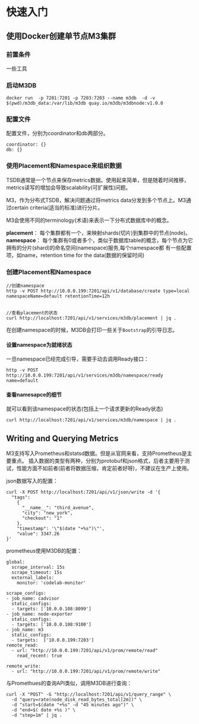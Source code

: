 # 快速入门


## 使用Docker创建单节点M3集群

### 前置条件
一些工具

### 启动M3DB
```shell
docker run  -p 7201:7201 -p 7203:7203 --name m3db  -d -v $(pwd)/m3db_data:/var/lib/m3db quay.io/m3db/m3dbnode:v1.0.0
```

### 配置文件
配置文件，分别为coordinator和db两部分。
```shell
coordinator: {}
db: {}
```

### 使用Placement和Namespace来组织数据

TSDB通常是一个节点来保存metrics数据。使用起来简单，但是随着时间推移，metrics读写的增加会导致scalability(可扩展性)问题。

M3，作为分布式TSDB，解决问题通过将metrics data分发到多个节点上。M3通过certain criteria(适当的标准)进行分片。

M3会使用不同的terminology(术语)来表示一下分布式数据库中的概念。

**placement**： 每个集群都有一个，来映射shards(切片)到集群中的节点(node)。
**namespace**： 每个集群有0或者多个，类似于数据库table的概念，每个节点为它拥有的分片(shard)的命名空间(namespace)服务,每个namespace都
有一些配置项，如name，retention time for the data(数据的保留时间)

### 创建Placement和Namespace

```shell
//创建namespace
http -v POST http://10.0.0.199:7201/api/v1/database/create type=local namespaceName=default retentionTime=12h


//查看placement的状态
curl http://localhost:7201/api/v1/services/m3db/placement | jq .

```
在创建namespace的时候，M3DB会打印一些关于`Bootstrap`的引导日志。

#### 设置namespace为就绪状态

一旦namespace已经完成引导，需要手动去调用Ready接口：
```shell
http -v POST http://10.0.0.199:7201/api/v1/services/m3db/namespace/ready  name=default
```

#### 查看namesapce的细节

就可以看到该namespace的状态(包括上一个请求更新的Ready状态)
```
curl http://localhost:7201/api/v1/services/m3db/namespace | jq .
```

## Writing and Querying Metrics

M3支持写入Prometheus和statsd数据。但是从官网来看，支持Prometheus是主要重点。
插入数据的类型有两种，分别为protobuf和json格式，后者主要用于测试，性能方面不如前者(前者将数据压缩，肯定前者好呀)，不建议在生产上使用。

json数据写入的配置：
```shell
curl -X POST http://localhost:7201/api/v1/json/write -d '{
  "tags": 
    {
      "__name__": "third_avenue",
      "city": "new_york",
      "checkout": "1"
    },
    "timestamp": '\"$(date "+%s")\"',
    "value": 3347.26
}'
```
prometheus使用M3DB的配置：
```shell
global:
  scrape_interval: 15s
  scrape_timeout: 15s
  external_labels:
    monitor: 'codelab-monitor'

scrape_configs:
- job_name: cadvisor
  static_configs:
  - targets: ['10.0.0.108:8099']
- job_name: node-exporter
  static_configs:
  - targets: ['10.0.0.108:9100']
- job_name: m3
  static_configs:
  - targets:  ['10.0.0.199:7203']
remote_read:
  - url: "http://10.0.0.199:7201/api/v1/prom/remote/read"
    read_recent: true

remote_write:
  - url: "http://10.0.0.199:7201/api/v1/prom/remote/write"
```


与Promethues的查询API类似，调用M3DB进行查询：
```shell
curl -X "POST" -G "http://localhost:7201/api/v1/query_range" \
  -d "query=rate(node_disk_read_bytes_total[2m])" \
  -d "start=$(date "+%s" -d "45 minutes ago")" \
  -d "end=$( date +%s )" \
  -d "step=1m" | jq .
```

